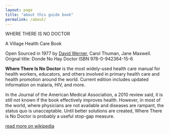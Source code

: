 ```yaml
---
layout: page
title: "about this guide book"
permalink: /about/
---
```


WHERE THERE IS NO DOCTOR

A Village Health Care Book

Open Sourced in 1977 by [David Werner](https://en.wikipedia.org/wiki/David_Werner), Carol Thuman, Jane Maxwell. Orignal title: Donde No Hay Doctor ISBN 978-0-942364-15-6


**Where There Is No Doctor** is the most widely-used health care manual for health workers, educators, and others involved in primary health care and health promotion around the world. Current edition includes updated information on malaria, HIV, and more.

In the Journal of the American Medical Association, a 2010 review said, it is still not known if the book effectively improves health. However, in most of the world, where physicians are not available and diseases are rampant, the status quo is unacceptable. Until better solutions are created, Where There is No Doctor is probably a useful stop-gap measure.

[read more on wikipedia](https://en.wikipedia.org/wiki/Where_There_Is_No_Doctor)
